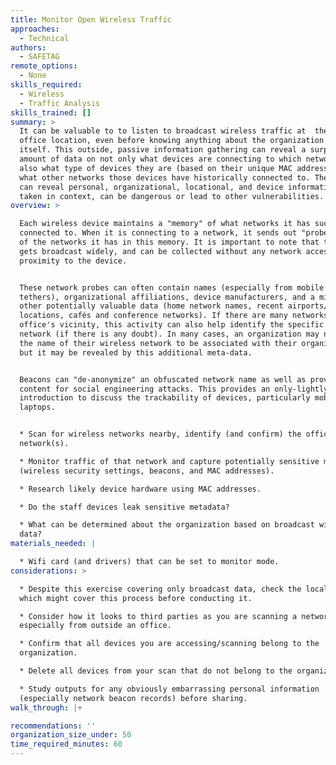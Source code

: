 ```yaml
---
title: Monitor Open Wireless Traffic
approaches:
  - Technical
authors:
  - SAFETAG
remote_options:
  - None
skills_required:
  - Wireless
  - Traffic Analysis
skills_trained: []
summary: >
  It can be valuable to to listen to broadcast wireless traffic at  the physical
  office location, even before knowing anything about the organization's network
  itself. This outside, passive information gathering can reveal a surprising
  amount of data on not only what devices are connecting to which networks, but
  also what type of devices they are (based on their unique MAC addresses), and
  what other networks those devices have historically connected to. These probes
  can reveal personal, organizational, locational, and device information that,
  taken in context, can be dangerous or lead to other vulnerabilities.
overview: >

  Each wireless device maintains a "memory" of what networks it has successfully
  connected to. When it is connecting to a network, it sends out "probes" to all
  of the networks it has in this memory. It is important to note that this data
  gets broadcast widely, and can be collected without any network access, only
  proximity to the device.


  These network probes can often contain names (especially from mobile phone
  tethers), organizational affiliations, device manufacturers, and a mixture of
  other potentially valuable data (home network names, recent airports/travel
  locations, cafés and conference networks). If there are many networks in the
  office's vicinity, this activity can also help identify the specific office
  network (if there is any doubt). In many cases, an organization may not want
  the name of their wireless network to be associated with their organization,
  but it may be revealed by this additional meta-data.


  Beacons can "de-anonymize" an obfuscated network name as well as provide rich
  content for social engineering attacks. This provides an only-lightly-invasive
  introduction to discuss the trackability of devices, particularly mobiles and
  laptops.


  * Scan for wireless networks nearby, identify (and confirm) the office
  network(s).

  * Monitor traffic of that network and capture potentially sensitive metadata
  (wireless security settings, beacons, and MAC addresses).

  * Research likely device hardware using MAC addresses.

  * Do the staff devices leak sensitive metadata?

  * What can be determined about the organization based on broadcast wireless
  data?
materials_needed: |

  * Wifi card (and drivers) that can be set to monitor mode.
considerations: >

  * Despite this exercise covering only broadcast data, check the local laws
  which might cover this process before conducting it.

  * Consider how it looks to third parties as you are scanning a network,
  especially from outside an office.

  * Confirm that all devices you are accessing/scanning belong to the
  organization.

  * Delete all devices from your scan that do not belong to the organization.

  * Study outputs for any obviously embarrassing personal information
  (especially network beacon records) before sharing.
walk_through: |+

recommendations: ''
organization_size_under: 50
time_required_minutes: 60
---
```


